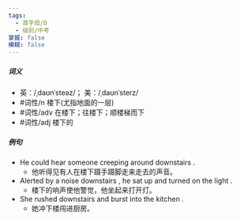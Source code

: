 ```yaml
---
tags:
  - 首字母/D
  - 级别/中考
掌握: false
模糊: false
---
```

##### 词义
- 英：/ˌdaʊnˈsteəz/； 美：/ˌdaʊnˈsterz/
- #词性/n  楼下(尤指地面的一层)
- #词性/adv  在楼下；往楼下；顺楼梯而下
- #词性/adj  楼下的
##### 例句
- He could hear someone creeping around downstairs .
	- 他听得见有人在楼下蹑手蹑脚走来走去的声音。
- Alerted by a noise downstairs , he sat up and turned on the light .
	- 楼下的响声使他警觉，他坐起来打开灯。
- She rushed downstairs and burst into the kitchen .
	- 她冲下楼闯进厨房。
